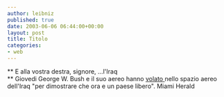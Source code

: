 ```yaml
---
author: leibniz
published: true
date: 2003-06-06 06:44:00+00:00
layout: post
title: Titolo
categories:
- web
---
```


 ** E alla vostra destra, signore, ...l'Iraq   
** Giovedi George W. Bush e il suo aereo hanno  [ volato ](http://www.miami.com/mld/miamiherald/6021730.htm)nello spazio aereo dell'Iraq "per dimostrare che ora e un paese libero". 
  Miami Herald
